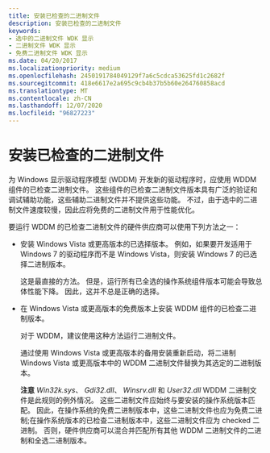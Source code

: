 ```yaml
---
title: 安装已检查的二进制文件
description: 安装已检查的二进制文件
keywords:
- 选中的二进制文件 WDK 显示
- 二进制文件 WDK 显示
- 免费二进制文件 WDK 显示
ms.date: 04/20/2017
ms.localizationpriority: medium
ms.openlocfilehash: 2450191784049129f7a6c5cdca53625fd1c2682f
ms.sourcegitcommit: 418e6617e2a695c9cb4b37b5b60e264760858acd
ms.translationtype: MT
ms.contentlocale: zh-CN
ms.lasthandoff: 12/07/2020
ms.locfileid: "96827223"
---
```

# <a name="installing-checked-binaries"></a>安装已检查的二进制文件


为 Windows 显示驱动程序模型 (WDDM) 开发新的驱动程序时，应使用 WDDM 组件的已检查二进制文件。 这些组件的已检查二进制文件版本具有广泛的验证和调试辅助功能，这些辅助二进制文件并不提供这些功能。 不过，由于选中的二进制文件速度较慢，因此应将免费的二进制文件用于性能优化。

要运行 WDDM 的已检查二进制文件的硬件供应商可以使用下列方法之一：

-   安装 Windows Vista 或更高版本的已选择版本。 例如，如果要开发适用于 Windows 7 的驱动程序而不是 Windows Vista，则安装 Windows 7 的已选择二进制版本。

    这是最直接的方法。 但是，运行所有已全选的操作系统组件版本可能会导致总体性能下降。 因此，这并不总是正确的选择。

-   在 Windows Vista 或更高版本的免费版本上安装 WDDM 组件的已检查二进制版本。

    对于 WDDM，建议使用这种方法运行二进制文件。

    通过使用 Windows Vista 或更高版本的备用安装重新启动，将二进制 Windows Vista 或更高版本中的 WDDM 二进制文件替换为其选定的二进制版本。

    **注意**  *Win32k.sys*、 *Gdi32.dll*、 *Winsrv.dll* 和 *User32.dll* WDDM 二进制文件是此规则的例外情况。 这些二进制文件应始终与要安装的操作系统版本匹配。 因此，在操作系统的免费二进制版本中，这些二进制文件也应为免费二进制;在操作系统版本的已检查二进制版本中，这些二进制文件应为 checked 二进制。 否则，硬件供应商可以混合并匹配所有其他 WDDM 二进制文件的二进制和全选二进制版本。

     

 

 





